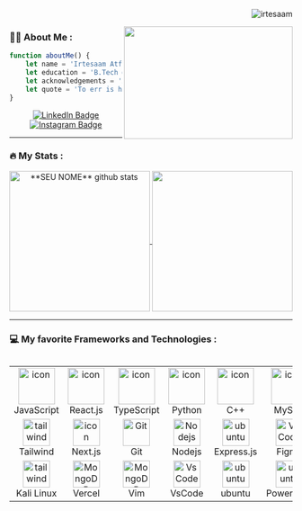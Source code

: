 
<!--
**Irtesaam/irtesaam** is a ✨ _special_ ✨ repository because its `README.md` (this file) appears on your GitHub profile.-->

<p align="right"> <img src="https://komarev.com/ghpvc/?username=irtesaam&label=Profile%20views&color=blue&style=flat" alt="irtesaam"/> </p>


<div align="right" width="300">
  <img align="right" src="https://media.giphy.com/media/v1.Y2lkPTc5MGI3NjExMGNmNGUxZjMxOTk5NzMxZjQ1OGQzNzQ1YTBkOGQwNTMxMDZjNmEyNiZjdD1n/dWesBcTLavkZuG35MI/giphy.gif" width="300" height="200"/>
  </div>

### :man_technologist: About Me : 
```javascript
function aboutMe() {
    let name = 'Irtesaam Atfi';
    let education = 'B.Tech @ NIT Hamirpur';
    let acknowledgements = 'Another engineer';
    let quote = 'To err is human; to really foul things up requires a computer';
}

```

<div id="badges" align="center">
  <a href="https://in.linkedin.com/in/irtesaam-atfi-a6aa0924a">
   <img src="https://img.shields.io/badge/LinkedIn-blue?style=for-the-badge&logo=linkedin&logoColor=white" alt="LinkedIn Badge"/>
  </a>
  <a href="https://www.instagram.com/irte.snaps_/">
  <img src="https://img.shields.io/badge/Instagram-E4405F?style=for-the-badge&logo=instagram&logoColor=white" alt="Instagram Badge"/>
  </a>
</div>
<hr>

### :fire: My Stats :
<div align="center">
<a href="https://github.com/irtesaam/github-readme-stats">
  <img height=250 align="center" src="https://github-readme-stats.vercel.app/api?username=irtesaam&title_color=e4405f&show_icons=true&icon_color=4493f8&theme=github_dark&show=prs_merged_percentage&line_height=27" alt="**SEU NOME** github stats" />
</a>
<a href="https://github.com/irtesaam/convoychat">
  <img height=250 align="center" src="https://github-readme-stats.vercel.app/api/top-langs?username=irtesaam&layout=compact&langs_count=10&size_weight=0.5&count_weight=0.5&theme=github_dark&title_color=e4405f" />
</a>
</div>
<hr>

### 💻 My favorite Frameworks and Technologies :
<div style="display: flex; align-items: flex-start; align: center">
<table align="center">
  <tr>
    <td align="center" width="96">
        <img src="https://techstack-generator.vercel.app/js-icon.svg" alt="icon" width="65" height="65" />
      <br>JavaScript
    </td>
     <td align="center" width="96">
        <img src="https://techstack-generator.vercel.app/react-icon.svg" alt="icon" width="65" height="65" />
      <br>React.js
    </td>
    <td align="center" width="96">
        <img src="https://techstack-generator.vercel.app/ts-icon.svg" alt="icon" width="65" height="65" />
      <br>TypeScript
    </td>
    <td align="center" width="96">
      <a href="#macropower-tech">
        <img src="https://techstack-generator.vercel.app/python-icon.svg" alt="icon" width="65" height="65" />
      </a>
      <br>Python
    </td>
    <td align="center" width="96">
        <img src="https://techstack-generator.vercel.app/cpp-icon.svg" alt="icon" width="65" height="65" />
      <br>C++
    </td>
    <td align="center" width="96">
        <img src="https://techstack-generator.vercel.app/mysql-icon.svg" alt="icon" width="65" height="65" />
      <br>MySQL
    </td>
  </tr>
   <tr>
      <td align="center" width="96">
        <img src="https://skillicons.dev/icons?i=tailwind" width="48" height="48" alt="tailwind" />
      <br>Tailwind
    </td>
      <td align="center" width="96">
        <img src="https://skillicons.dev/icons?i=nextjs" alt="icon" width="48" height="48" />
      <br>Next.js
    </td>
    <td align="center" width="96"> 
        <img src="https://user-images.githubusercontent.com/25181517/192108372-f71d70ac-7ae6-4c0d-8395-51d8870c2ef0.png" width="48" height="48" alt="Git" />
      <br>Git
    </td>
     <td align="center" width="96">
        <img src="https://skillicons.dev/icons?i=nodejs" width="48" height="48" alt="Nodejs" />
      <br>Nodejs
      </td>
      <td align="center" width="96">
        <img src="https://skillicons.dev/icons?i=expressjs" width="48" height="48" alt="ubuntu" />
      <br>Express.js
    </td>
      <td align="center" width="96">
        <img src="https://skillicons.dev/icons?i=figma" width="48" height="48" alt="VsCode" />
      <br>Figma
    </td>
  </tr>
 <tr>
   <tr>
      <td align="center" width="96">
        <img src="https://skillicons.dev/icons?i=kali" width="48" height="48" alt="tailwind" />
      <br>Kali Linux
    </td>
    <td align="center" width="96">
        <img src="https://skillicons.dev/icons?i=vercel" width="48" height="48" alt="MongoDB" />
      <br>Vercel
    </td>
      <td align="center" width="96">
        <img src="https://skillicons.dev/icons?i=vim" width="48" height="48" alt="MongoDB" />
      <br>Vim
    </td>
            <td align="center" width="96">
        <img src="https://skillicons.dev/icons?i=vscode" width="48" height="48" alt="VsCode" />
      <br>VsCode
    </td>
    <td align="center" width="96">
        <img src="https://skillicons.dev/icons?i=ubuntu" width="48" height="48" alt="ubuntu" />
      <br>ubuntu
    </td>
   <td align="center" width="96">
        <img src="https://skillicons.dev/icons?i=powershell" width="48" height="48" alt="ubuntu" />
      <br>Powershell
    </td>
 </tr>
</table>

<!--
### :star: My Badges (as an Open Source Contributor) :
<img src="https://assets.holopin.io/hf2024levels/level1-sloth-code-0-0-0-0.webp" alt="Holopin Badge" width="150">
-->
